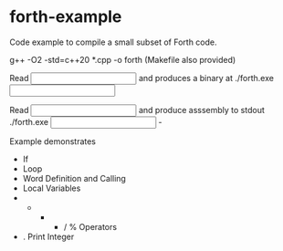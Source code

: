 # forth-example
 
Code example to compile a small subset of Forth code.

g++ -O2 -std=c++20 *.cpp -o forth
(Makefile also provided)

Read <input> and produces a binary at <output>
./forth.exe <input> <output>

Read <input> and produce asssembly to stdout
./forth.exe <input> - 

Example demonstrates
* If
* Loop
* Word Definition and Calling
* Local Variables
* + - * / % Operators
* . Print Integer